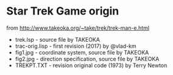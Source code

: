 # Star Trek Game origin
from http://www.takeoka.org/~take/trek/trek-man-e.html


- trek.lsp - source file by TAKEOKA
- trac-orig.lisp - first revision (2017) by @vlad-km
- fig1.jpg - coordinate system, source file by TAKEOKA 
- fig2.jpg - direction specification, source file by TAKEOKA 
- TREKPT.TXT -  revision original code (1973) by Terry Newton
